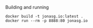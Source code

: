 Building and running
```shell
docker build -t jonasg.io:latest . 
docker run --rm -p 8888:80 jonasg.io
```
